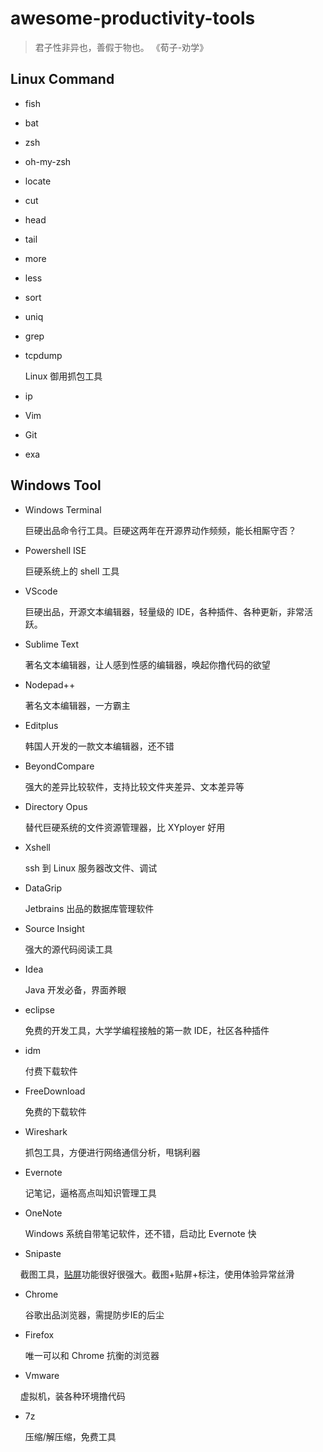 # awesome-productivity-tools

> 君子性非异也，善假于物也。                               《荀子-劝学》

## Linux Command

+ fish

+ bat

+ zsh

+ oh-my-zsh

+ locate

+ cut

+ head

+ tail

+ more

+ less

+ sort

+ uniq

+ grep

+ tcpdump   
  
  Linux 御用抓包工具

+ ip

+ Vim

+ Git

+ exa

## Windows Tool

+ Windows Terminal
  
  巨硬出品命令行工具。巨硬这两年在开源界动作频频，能长相厮守否？

+ Powershell ISE
  
  巨硬系统上的 shell 工具

+ VScode
  
  巨硬出品，开源文本编辑器，轻量级的 IDE，各种插件、各种更新，非常活跃。

+ Sublime Text
  
  著名文本编辑器，让人感到性感的编辑器，唤起你撸代码的欲望

+ Nodepad++
  
  著名文本编辑器，一方霸主

+ Editplus
  
  韩国人开发的一款文本编辑器，还不错

+ BeyondCompare
  
  强大的差异比较软件，支持比较文件夹差异、文本差异等

+ Directory Opus
  
  替代巨硬系统的文件资源管理器，比 XYployer 好用

+ Xshell
  
  ssh 到 Linux 服务器改文件、调试

+ DataGrip
  
  Jetbrains 出品的数据库管理软件

+ Source Insight
  
  强大的源代码阅读工具

+ Idea
  
  Java 开发必备，界面养眼

+ eclipse
  
  免费的开发工具，大学学编程接触的第一款 IDE，社区各种插件

+ idm
  
  付费下载软件

+ FreeDownload
  
  免费的下载软件

+ Wireshark
  
  抓包工具，方便进行网络通信分析，甩锅利器

+ Evernote
  
  记笔记，逼格高点叫知识管理工具

+ OneNote
  
  Windows 系统自带笔记软件，还不错，启动比 Evernote 快

+ Snipaste

    截图工具，<u>贴屏</u>功能很好很强大。截图+贴屏+标注，使用体验异常丝滑

+ Chrome
  
  谷歌出品浏览器，需提防步IE的后尘

+ Firefox
  
  唯一可以和 Chrome 抗衡的浏览器

+ Vmware

     虚拟机，装各种环境撸代码

+ 7z
  
  压缩/解压缩，免费工具